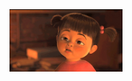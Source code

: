 <img src="https://github.com/fransiscusrolandamalau/fransiscusrolandamalau/blob/master/giphy.gif" alt="drawing" width="200"/>

